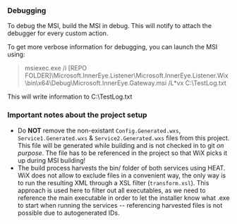 ﻿### Debugging

To debug the MSI, build the MSI in debug. This will notify to attach the debugger for every custom action.

To get more verbose information for debugging, you can launch the MSI using:
 > msiexec.exe /i [REPO FOLDER]\Microsoft.InnerEye.Listener\Microsoft.InnerEye.Listener.Wix\bin\x64\Debug\Microsoft.InnerEye.Gateway.msi /L*vx C:\TestLog.txt

 This will write information to C:\TestLog.txt

### Important notes about the project setup

- Do **NOT** remove the non-existant `Config.Generated.wxs`, `Service1.Generated.wxs` & `Service2.Generated.wxs` files from this project. This file will be generated while building and is not checked in to git *on purpose*. The file has to be referenced in the project so that WiX picks it up during MSI building!
- The build process harvests the bin/ folder of both services using HEAT. WiX does not allow to exclude files in a convenient way, the only way is to run the resulting XML through a XSL filter (`transform.xsl`). This approach is used here to filter out all executables, as we need to reference the main executable in order to let the installer know what .exe to start when running the services -- referencing harvested files is not possible due to autogenerated IDs.